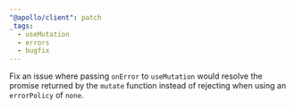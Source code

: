 ```yaml
---
"@apollo/client": patch
_tags:
  - useMutation
  - errors
  - bugfix
---
```


Fix an issue where passing `onError` to `useMutation` would resolve the promise returned by the `mutate` function instead of rejecting when using an `errorPolicy` of `none`.
